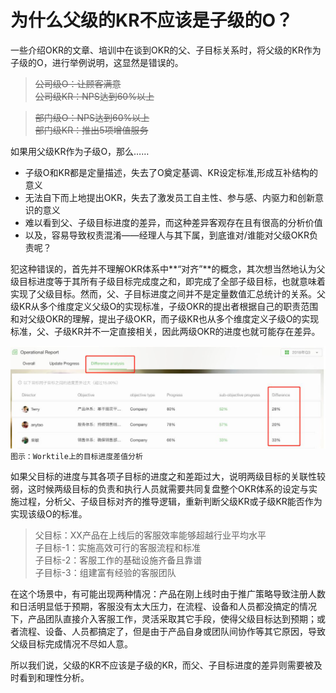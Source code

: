 # 为什么父级的KR不应该是子级的O？

一些介绍OKR的文章、培训中在谈到OKR的父、子目标关系时，将父级的KR作为子级的O，进行举例说明，这显然是错误的。
> ~~公司级O：让顾客满意~~  
> ~~公司级KR：NPS达到60%以上~~

> ~~部门级O：NPS达到60%以上~~  
> ~~部门级KR：推出5项增值服务~~

如果用父级KR作为子级O，那么…… 
- 子级O和KR都是定量描述，失去了O奠定基调、KR设定标准,形成互补结构的意义
- 无法自下而上地提出OKR，失去了激发员工自主性、参与感、内驱力和创新意识的意义
- 难以看到父、子级目标进度的差异，而这种差异客观存在且有很高的分析价值
- 以及，容易导致权责混淆——经理人与其下属，到底谁对/谁能对父级OKR负责呢？

犯这种错误的，首先并不理解OKR体系中**“对齐”**的概念，其次想当然地认为父级目标进度等于其所有子级目标完成度之和，即完成了全部子级目标，也就意味着实现了父级目标。然而，父、子目标进度之间并不是定量数值汇总统计的关系。父级KR从多个维度定义父级O的实现标准，子级OKR的提出者根据自己的职责范围和对父级OKR的理解，提出子级OKR，而子级KR也从多个维度定义子级O的实现标准，父、子级KR并不一定直接相关，因此两级OKR的进度也就可能存在差异。

![](/assets/da.jpg)
`图示：Worktile上的目标进度差值分析`

如果父目标的进度与其各项子目标的进度之和差距过大，说明两级目标的关联性较弱，这时候两级目标的负责和执行人员就需要共同复盘整个OKR体系的设定与实施过程，分析父、子级目标对齐的推导逻辑，重新判断父级KR或子级KR能否作为实现该级O的标准。

 > 父目标：XX产品在上线后的客服效率能够超越行业平均水平  
 > 子目标-1：实施高效可行的客服流程和标准  
 > 子目标-2：客服工作的基础设施齐备且靠谱  
 > 子目标-3：组建富有经验的客服团队  

在这个场景中，有可能出现两种情况：产品在刚上线时由于推广策略导致注册人数和日活明显低于预期，客服没有太大压力，在流程、设备和人员都没搞定的情况下，产品团队直接介入客服工作，灵活采取其它手段，使得父级目标达到预期；或者流程、设备、人员都搞定了，但是由于产品自身或团队间协作等其它原因，导致父级目标完成情况不尽如人意。 

所以我们说，父级的KR不应该是子级的KR，而父、子目标进度的差异则需要被及时看到和理性分析。
